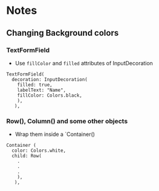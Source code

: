 # Notes

## Changing Background colors
### TextFormField
* Use `fillColor` and `filled` attributes of InputDecoration
```
TextFormField(
  decoration: InputDecoration(
    filled: true,
    labelText: "Name",
    fillColor: Colors.black,
    ),
   ),
```

### Row(), Column() and some other objects
* Wrap them inside a `Container()
```
Container (
  color: Colors.white,
  child: Row(
    .
    .
    .
    ),
   ),
```
